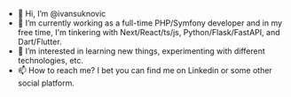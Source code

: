 - 👋 Hi, I’m @ivansuknovic
- 🌱 I’m currently working as a full-time PHP/Symfony developer and in my free time, I'm tinkering with Next/React/ts/js, Python/Flask/FastAPI, and Dart/Flutter.
- 👀 I’m interested in learning new things, experimenting with different technologies, etc.
- 📫 How to reach me? I bet you can find me on Linkedin or some other social platform.
